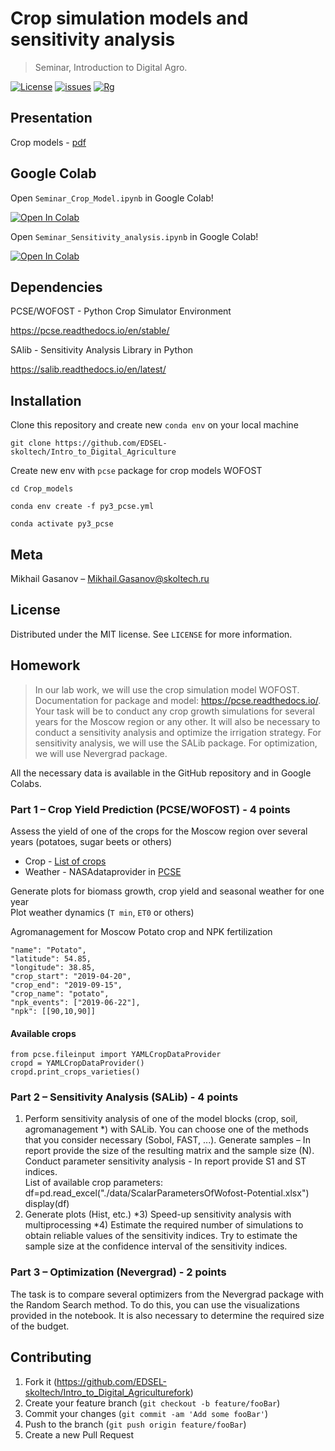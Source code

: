 # Crop simulation models and sensitivity analysis
> Seminar, Introduction to Digital Agro.

[![License](https://img.shields.io/github/license/EDSEL-skoltech/multi_objective_irrigation)](https://github.com/EDSEL-skoltech/multi_objective_irrigation/blob/main/LICENSE)
[![issues](https://img.shields.io/github/issues/EDSEL-skoltech/multi_objective_irrigation)](https://github.com/EDSEL-skoltech/multi_objective_irrigation/issues)
[![Rg](https://img.shields.io/badge/ResearchGate-Follow-green)](https://www.researchgate.net/project/Digital-Agro)




## Presentation

Crop models - [pdf](https://drive.google.com/file/d/1ao2In-YExZ3Jcu7GyjihcBBPjN8SoGh9/view?usp=sharing)

## Google Colab 

Open `Seminar_Crop_Model.ipynb` in Google Colab!

<a href="https://colab.research.google.com/github/EDSEL-skoltech/Intro_to_Digital_Agriculture/blob/main/Crop_models/Seminar_Crop_Model.ipynb" target="_parent"><img src="https://colab.research.google.com/assets/colab-badge.svg" alt="Open In Colab"/></a>


Open `Seminar_Sensitivity_analysis.ipynb` in Google Colab!

<a href="https://colab.research.google.com/github/EDSEL-skoltech/Intro_to_Digital_Agriculture/blob/main/Crop_models/Seminar_Sensitivity_analysis.ipynb" target="_parent"><img src="https://colab.research.google.com/assets/colab-badge.svg" alt="Open In Colab"/></a>

## Dependencies 

PCSE/WOFOST - Python Crop Simulator Environment

https://pcse.readthedocs.io/en/stable/

SAlib - Sensitivity Analysis Library in Python

https://salib.readthedocs.io/en/latest/


## Installation

Clone this repository and create new `conda env` on your local machine

`git clone https://github.com/EDSEL-skoltech/Intro_to_Digital_Agriculture`

Create new env with `pcse` package for crop models WOFOST

`cd Crop_models`

`conda env create -f py3_pcse.yml`

`conda activate py3_pcse`


## Meta

Mikhail Gasanov – Mikhail.Gasanov@skoltech.ru

## License

Distributed under the MIT license. See ``LICENSE`` for more information.



## Homework
 

> In our lab work, we will use the crop simulation model WOFOST. Documentation for package and model: https://pcse.readthedocs.io/. Your task will be to conduct any crop growth simulations for several years for the Moscow region or any other. It will also be necessary to conduct a sensitivity analysis and optimize the irrigation strategy. For sensitivity analysis, we will use the SALib package. For optimization, we will use Nevergrad package.
 
All the necessary data is available in the GitHub repository and in Google Colabs.
 
 
### Part 1 – Crop Yield Prediction (PCSE/WOFOST) - 4 points

Assess the yield of one of the crops for the Moscow region over several years (potatoes, sugar beets or others)
* Crop - [List of crops](https://github.com/ajwdewit/WOFOST_crop_parameters)
* Weather - NASAdataprovider in [PCSE](https://pcse.readthedocs.io/en/stable/code.html?highlight=NASA#pcse.db.NASAPowerWeatherDataProvider)

Generate plots for biomass growth, crop yield and seasonal weather for one year\
Plot weather dynamics (`T min`, `ET0` or others)

Agromanagement for Moscow Potato crop and NPK fertilization
```
"name": "Potato", 
"latitude": 54.85,
"longitude": 38.85, 
"crop_start": "2019-04-20", 
"crop_end": "2019-09-15", 
"crop_name": "potato", 
"npk_events": ["2019-06-22"], 
"npk": [[90,10,90]]
```

#### Available crops

```
from pcse.fileinput import YAMLCropDataProvider
cropd = YAMLCropDataProvider()
cropd.print_crops_varieties()
```
 
### Part 2 – Sensitivity Analysis (SALib) - 4 points
1) Perform sensitivity analysis of one of the model blocks (crop, soil, agromanagement *) with SALib. You can choose one of the methods that you consider necessary (Sobol, FAST, ...). Generate samples – In report provide the size of the resulting matrix and the sample size (N). Conduct parameter sensitivity analysis  - In report provide S1 and ST indices.  
List of available crop parameters: 
df=pd.read_excel("./data/ScalarParametersOfWofost-Potential.xlsx")
display(df)
2) Generate plots (Hist, etc.)
*3) Speed-up sensitivity analysis with multiprocessing
*4) Estimate the required number of simulations to obtain reliable values of the sensitivity indices. Try to estimate the sample size at the confidence interval of the sensitivity indices.

### Part 3 – Optimization (Nevergrad) - 2 points 
 
The task is to compare several optimizers from the Nevergrad package with the Random Search method. To do this, you can use the visualizations provided in the notebook. It is also necessary to determine the required size of the budget.



## Contributing

1. Fork it (<https://github.com/EDSEL-skoltech/Intro_to_Digital_Agriculturefork>)
2. Create your feature branch (`git checkout -b feature/fooBar`)
3. Commit your changes (`git commit -am 'Add some fooBar'`)
4. Push to the branch (`git push origin feature/fooBar`)
5. Create a new Pull Request

